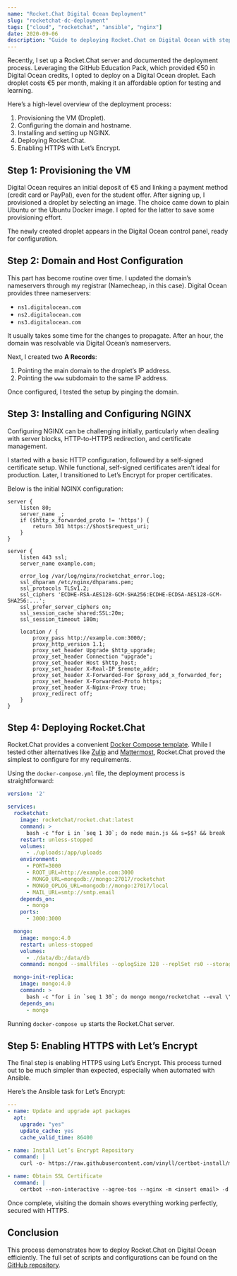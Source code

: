 ```yaml
---
name: "Rocket.Chat Digital Ocean Deployment"
slug: "rocketchat-dc-deployment"
tags: ["cloud", "rocketchat", "ansible", "nginx"]
date: 2020-09-06
description: "Guide to deploying Rocket.Chat on Digital Ocean with step-by-step instructions."
---
```


Recently, I set up a Rocket.Chat server and documented the deployment process. Leveraging the GitHub Education Pack, which provided €50 in Digital Ocean credits, I opted to deploy on a Digital Ocean droplet. Each droplet costs €5 per month, making it an affordable option for testing and learning.

Here’s a high-level overview of the deployment process:

1. Provisioning the VM (Droplet).
2. Configuring the domain and hostname.
3. Installing and setting up NGINX.
4. Deploying Rocket.Chat.
5. Enabling HTTPS with Let’s Encrypt.

## Step 1: Provisioning the VM

Digital Ocean requires an initial deposit of €5 and linking a payment method (credit card or PayPal), even for the student offer. After signing up, I provisioned a droplet by selecting an image. The choice came down to plain Ubuntu or the Ubuntu Docker image. I opted for the latter to save some provisioning effort.

The newly created droplet appears in the Digital Ocean control panel, ready for configuration.

## Step 2: Domain and Host Configuration

This part has become routine over time. I updated the domain’s nameservers through my registrar (Namecheap, in this case). Digital Ocean provides three nameservers:

- `ns1.digitalocean.com`
- `ns2.digitalocean.com`
- `ns3.digitalocean.com`

It usually takes some time for the changes to propagate. After an hour, the domain was resolvable via Digital Ocean’s nameservers.

Next, I created two **A Records**:

1. Pointing the main domain to the droplet’s IP address.
2. Pointing the `www` subdomain to the same IP address.

Once configured, I tested the setup by pinging the domain.


## Step 3: Installing and Configuring NGINX

Configuring NGINX can be challenging initially, particularly when dealing with server blocks, HTTP-to-HTTPS redirection, and certificate management.

I started with a basic HTTP configuration, followed by a self-signed certificate setup. While functional, self-signed certificates aren’t ideal for production. Later, I transitioned to Let’s Encrypt for proper certificates.

Below is the initial NGINX configuration:

```nginx
server {
    listen 80;
    server_name _;
    if ($http_x_forwarded_proto != 'https') {
        return 301 https://$host$request_uri;
    }
}

server {
    listen 443 ssl;
    server_name example.com;

    error_log /var/log/nginx/rocketchat_error.log;
    ssl_dhparam /etc/nginx/dhparams.pem;
    ssl_protocols TLSv1.2;
    ssl_ciphers 'ECDHE-RSA-AES128-GCM-SHA256:ECDHE-ECDSA-AES128-GCM-SHA256:...';
    ssl_prefer_server_ciphers on;
    ssl_session_cache shared:SSL:20m;
    ssl_session_timeout 180m;

    location / {
        proxy_pass http://example.com:3000/;
        proxy_http_version 1.1;
        proxy_set_header Upgrade $http_upgrade;
        proxy_set_header Connection "upgrade";
        proxy_set_header Host $http_host;
        proxy_set_header X-Real-IP $remote_addr;
        proxy_set_header X-Forwarded-For $proxy_add_x_forwarded_for;
        proxy_set_header X-Forwarded-Proto https;
        proxy_set_header X-Nginx-Proxy true;
        proxy_redirect off;
    }
}
```

## Step 4: Deploying Rocket.Chat

Rocket.Chat provides a convenient [Docker Compose template](https://rocket.chat/docs/installation/docker-containers/). While I tested other alternatives like [Zulip](https://zulipchat.com/) and [Mattermost](https://mattermost.com/), Rocket.Chat proved the simplest to configure for my requirements.

Using the `docker-compose.yml` file, the deployment process is straightforward:

```yaml
version: '2'

services:
  rocketchat:
    image: rocketchat/rocket.chat:latest
    command: >
      bash -c "for i in `seq 1 30`; do node main.js && s=$$? && break || s=$$?; echo \"Tried $$i times. Waiting 5 secs...\"; sleep 5; done; (exit $$s)"
    restart: unless-stopped
    volumes:
      - ./uploads:/app/uploads
    environment:
      - PORT=3000
      - ROOT_URL=http://example.com:3000
      - MONGO_URL=mongodb://mongo:27017/rocketchat
      - MONGO_OPLOG_URL=mongodb://mongo:27017/local
      - MAIL_URL=smtp://smtp.email
    depends_on:
      - mongo
    ports:
      - 3000:3000

  mongo:
    image: mongo:4.0
    restart: unless-stopped
    volumes:
      - ./data/db:/data/db
    command: mongod --smallfiles --oplogSize 128 --replSet rs0 --storageEngine=mmapv1

  mongo-init-replica:
    image: mongo:4.0
    command: >
      bash -c "for i in `seq 1 30`; do mongo mongo/rocketchat --eval \"rs.initiate({ _id: 'rs0', members: [ { _id: 0, host: 'localhost:27017' } ]})\" && s=$$? && break || s=$$?; echo \"Tried $$i times. Waiting 5 secs...\"; sleep 5; done; (exit $$s)"
    depends_on:
      - mongo
```

Running `docker-compose up` starts the Rocket.Chat server.

## Step 5: Enabling HTTPS with Let’s Encrypt

The final step is enabling HTTPS using Let’s Encrypt. This process turned out to be much simpler than expected, especially when automated with Ansible.

Here’s the Ansible task for Let’s Encrypt:

```yaml
---
- name: Update and upgrade apt packages
  apt:
    upgrade: "yes"
    update_cache: yes
    cache_valid_time: 86400

- name: Install Let’s Encrypt Repository
  command: |
    curl -o- https://raw.githubusercontent.com/vinyll/certbot-install/master/install.sh | bash

- name: Obtain SSL Certificate
  command: |
    certbot --non-interactive --agree-tos --nginx -m <insert email> -d example.com -d www.example.com
```

Once complete, visiting the domain shows everything working perfectly, secured with HTTPS.

## Conclusion

This process demonstrates how to deploy Rocket.Chat on Digital Ocean efficiently. The full set of scripts and configurations can be found on the [GitHub repository](https://github.com/Soockee/rocketchat.resource.me).

